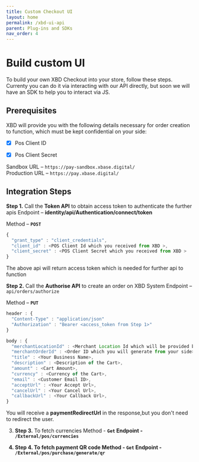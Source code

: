 ```yaml
---
title: Custom Checkout UI
layout: home
permalink: /xbd-ui-api
parent: Plug-ins and SDKs
nav_order: 4
---
```


# Build custom UI
To build your own XBD Checkout into your store, follow these steps.
Currenty you can do it via interacting with our API directly, but soon we will have an SDK to help you to interact via JS.


## Prerequisites
XBD will provide you with the following details necessary for order creation to function, which must be kept confidential on your side:

- [x] Pos Client ID
- [x] Pos Client Secret


Sandbox URL – `https://pay-sandbox.xbase.digital/` <br />
Production URL – `https://pay.xbase.digital/`

## Integration Steps

<strong>Step 1.</strong> Call the <strong>Token API</strong> to obtain access token to authenticate the further apis
Endpoint – <strong>identity/api/Authentication/connect/token</strong>

Method – <strong>`POST`</strong>

```js
{ 
  "grant_type" : "client_credentials", 
  "client_id" : <POS Client Id which you received from XBD >, 
  "client_secret" : <POS Client Secret which you received from XBD >
}
```
The above api will return access token which is needed for further api to function

<strong>Step 2.</strong> Call the <strong>Authorise API</strong> to create an order on XBD System
Endpoint – `api/orders/authorize`

Method – <strong>`PUT`</strong>

```js
header : {
  "Content-Type" : "application/json"
  "Authorization" : "Bearer <access_token from Step 1>"
}
```

```js
body : { 
  "merchantLocationId" : <Merchant Location Id which will be provided by XBD>, 
  "merchantOrderId" : <Order ID which you will generate from your side>, 
  "title" : <Your Business Name>,
  "description" : <Description of the Cart>,
  "amount" : <Cart Amount>,
  "currency" : <Currency of the Cart>,
  "email" : <Customer Email ID>,
  "acceptUrl" : <Your Accept Url>,
  "cancelUrl" : <Your Cancel Url>,
  "callbackUrl" : <Your Callback Url>,
}
```


You will receive a <strong>paymentRedirectUrl</strong> in the response,but you don't need to redirect the user.


3. <strong>Step 3.</strong> To fetch currencies
Method - <strong>`Get`<strong>
Endpoint  - `/External/pos/currencies`



4. <strong>Step 4.</strong> To fetch payment QR code
Method - <strong>`Get`<strong>
Endpoint - `/External/pos/purchase/generate/qr`